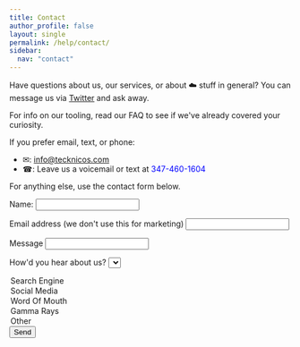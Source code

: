 ```yaml
---
title: Contact
author_profile: false
layout: single
permalink: /help/contact/
sidebar:
  nav: "contact"
---
```


Have questions about us, our services, or about ☁️ stuff in general?
You can message us via [Twitter](https://twitter.com/Tec_Knicos) and ask away. 

For info on our tooling, read our FAQ to see if we've already covered your curiosity. 

If you prefer email, text, or phone:

- ✉: [info@tecknicos.com](mailto:info@tecknicos.com)
- ☎: Leave us a voicemail or text at <span style="color:blue">347-460-1604</span>

For anything else, use the contact form below.

<form action="https://formspree.io/info@tecknicos.com" method="POST">
Name: <input type="text" name="name">

Email address (we don't use this for marketing) <input type="text" name="_replyto">

Message <input type="textarea" name="message">

How'd you hear about us? <select name="source">
  <option value="search_engine">Search Engine</option>
  <option value="social_media">Social Media</option>
  <option value="word_of_mouth">Word Of Mouth</option>
  <option value="word_of_mouth">Gamma Rays</option>
  <option value="word_of_mouth">Other</option>
</select>

<input type="submit" name="submit" value="Send">
</form>
